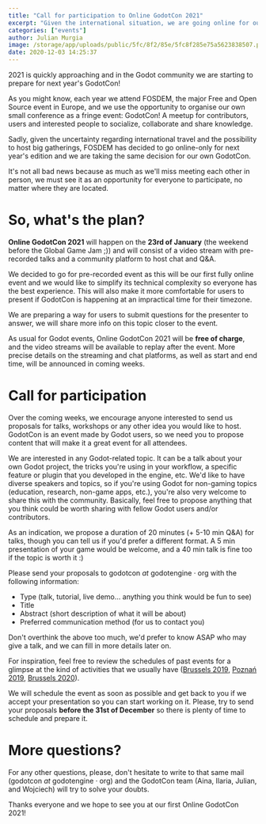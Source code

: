 ```yaml
---
title: "Call for participation to Online GodotCon 2021"
excerpt: "Given the international situation, we are going online for our next Godot conference in 2021! Online GodotCon 2021 will happen on the 23rd of January 2021, with pre-recorded talks and then live Q&As with the speakers, as well as a dedicated chat platform for attendees to socialize together. We're now asking all interested users to send us proposals for talks, demos, etc. for the event."
categories: ["events"]
author: Julian Murgia
image: /storage/app/uploads/public/5fc/8f2/85e/5fc8f285e75a5623838507.png
date: 2020-12-03 14:25:37
---
```


2021 is quickly approaching and in the Godot community we are starting to prepare for next year's GodotCon!

As you might know, each year we attend FOSDEM, the major Free and Open Source event in Europe, and we use the opportunity to organise our own small conference as a fringe event: GodotCon! A meetup for contributors, users and interested people to socialize, collaborate and share knowledge.

Sadly, given the uncertainty regarding international travel and the possibility to host big gatherings, FOSDEM has decided to go online-only for next year's edition and we are taking the same decision for our own GodotCon.

It's not all bad news because as much as we'll miss meeting each other in person, we must see it as an opportunity for everyone to participate, no matter where they are located.

# So, what's the plan?

**Online GodotCon 2021** will happen on the **23rd of January** (the weekend before the Global Game Jam ;)) and will consist of a video stream with pre-recorded talks and a community platform to host chat and Q&A.

We decided to go for pre-recorded event as this will be our first fully online event and we would like to simplify its technical complexity so everyone has the best experience. This will also make it more comfortable for users to present if GodotCon is happening at an impractical time for their timezone.

We are preparing a way for users to submit questions for the presenter to answer, we will share more info on this topic closer to the event.

As usual for Godot events, Online GodotCon 2021 will be **free of charge**, and the video streams will be available to replay after the event. More precise details on the streaming and chat platforms, as well as start and end time, will be announced in coming weeks.

# Call for participation

Over the coming weeks, we encourage anyone interested to send us proposals for talks, workshops or any other idea you would like to host. GodotCon is an event made by Godot users, so we need you to propose content that will make it a great event for all attendees.

We are interested in any Godot-related topic. It can be a talk about your own Godot project, the tricks you're using in your workflow, a specific feature or plugin that you developed in the engine, etc. We'd like to have diverse speakers and topics, so if you're using Godot for non-gaming topics (education, research, non-game apps, etc.), you're also very welcome to share this with the community. Basically, feel free to propose anything that you think could be worth sharing with fellow Godot users and/or contributors.

As an indication, we propose a duration of 20 minutes (+ 5-10 min Q&A) for talks, though you can tell us if you'd prefer a different format. A 5 min presentation of your game would be welcome, and a 40 min talk is fine too if the topic is worth it :)

Please send your proposals to godotcon *at* godotengine *·* org with the following information:

* Type (talk, tutorial, live demo… anything you think would be fun to see)
* Title
* Abstract (short description of what it will be about)
* Preferred communication method (for us to contact you)

Don't overthink the above too much, we'd prefer to know ASAP who may give a talk, and we can fill in more details later on.

For inspiration, feel free to review the schedules of past events for a glimpse at the kind of activities that we usually have ([Brussels 2019](/article/schedule-godotcon-2019-brussels), [Poznań 2019](/article/schedule-godotcon-2019-poznan), [Brussels 2020](/article/schedule-godotcon-2020-brussels)).

We will schedule the event as soon as possible and get back to you if we accept your presentation so you can start working on it. Please, try to send your proposals **before the 31st of December** so there is plenty of time to schedule and prepare it.

# More questions?

For any other questions, please, don't hesitate to write to that same mail (godotcon *at* godotengine *·* org) and the GodotCon team (Aina, Ilaria, Julian, and Wojciech) will try to solve your doubts.

Thanks everyone and we hope to see you at our first Online GodotCon 2021!
